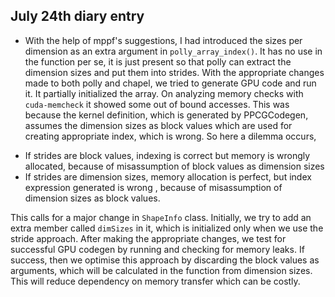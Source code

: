 ## July 24th diary entry

- With the help of mppf's suggestions, I had introduced the sizes per dimension as an extra argument in `polly_array_index()`. It has no use in the function per se, it is just present so that polly can extract the dimension sizes and put them into strides. With the appropriate changes made to both polly and chapel, we tried to generate GPU code and run it. It partially initialized the array. On analyzing memory checks with `cuda-memcheck` it showed some out of bound accesses. This was because the kernel definition, which is generated by PPCGCodegen, assumes the dimension sizes as block values which are used for creating appropriate index, which is wrong. So here a dilemma occurs,
* If strides are block values, indexing is correct but memory is wrongly allocated, because of misassumption of block values as dimension sizes
* If strides are dimension sizes, memory allocation is perfect, but index expression generated is wrong , because of misassumption of dimension sizes as block values.

This calls for a major change in `ShapeInfo` class. Initially, we try to add an extra member called `dimSizes` in it, which is initialized only when we use the stride approach. After making the appropriate changes, we test for successful GPU codegen by running and checking for memory leaks. If success, then we optimise this approach by discarding the block values as arguments, which will be calculated in the function from dimension sizes. This will reduce dependency on memory transfer which can be costly.

